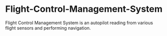 # Flight-Control-Management-System
Flight Control Management System is an autopilot reading from various flight sensors and performing navigation. 

